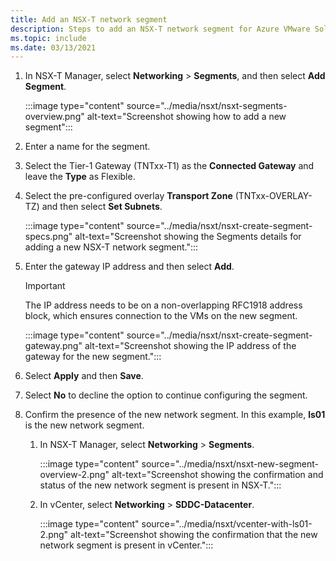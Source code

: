 ```yaml
---
title: Add an NSX-T network segment
description: Steps to add an NSX-T network segment for Azure VMware Solution in NSX-T Manager.
ms.topic: include
ms.date: 03/13/2021
---
```


<!-- Used in configure-dhcp-azure-vmware-solution.md and tutorial-nsx-t-network-segment.md -->

1. In NSX-T Manager, select **Networking** > **Segments**, and then select **Add Segment**. 

   :::image type="content" source="../media/nsxt/nsxt-segments-overview.png" alt-text="Screenshot showing how to add a new segment":::

1. Enter a name for the segment.

1. Select the Tier-1 Gateway (TNTxx-T1) as the **Connected Gateway** and leave the **Type** as Flexible.

1. Select the pre-configured overlay **Transport Zone** (TNTxx-OVERLAY-TZ) and then select **Set Subnets**. 

   :::image type="content" source="../media/nsxt/nsxt-create-segment-specs.png" alt-text="Screenshot showing the Segments details for adding a new NSX-T network segment.":::

1. Enter the gateway IP address and then select **Add**. 

   >[!IMPORTANT]
   >The IP address needs to be on a non-overlapping RFC1918 address block, which ensures connection to the VMs on the new segment.

   :::image type="content" source="../media/nsxt/nsxt-create-segment-gateway.png" alt-text="Screenshot showing the IP address of the gateway for the new segment.":::

1. Select **Apply** and then **Save**.

1. Select **No** to decline the option to continue configuring the segment. 

1. Confirm the presence of the new network segment. In this example, **ls01** is the new network segment.

   1. In NSX-T Manager, select **Networking** > **Segments**. 

      :::image type="content" source="../media/nsxt/nsxt-new-segment-overview-2.png" alt-text="Screenshot showing the confirmation and status of the new network segment is present in NSX-T.":::

   1. In vCenter, select **Networking** > **SDDC-Datacenter**.

      :::image type="content" source="../media/nsxt/vcenter-with-ls01-2.png" alt-text="Screenshot showing the confirmation that the new network segment is present in vCenter.":::
